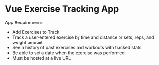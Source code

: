 # Vue Exercise Tracking App

App Requirements
* Add Exercises to Track
* Track a user-entered exercise by time and distance or sets, reps, and weight amount
* See a history of past exercises and workouts with tracked stats
* Be able to set a date when the exercise was performed
* Must be hosted at a live URL